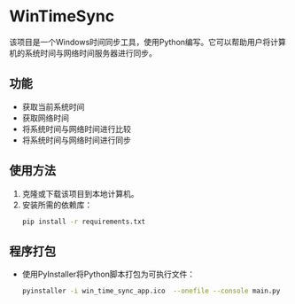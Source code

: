 # WinTimeSync

该项目是一个Windows时间同步工具，使用Python编写。它可以帮助用户将计算机的系统时间与网络时间服务器进行同步。

## 功能
- 获取当前系统时间
- 获取网络时间
- 将系统时间与网络时间进行比较
- 将系统时间与网络时间进行同步

## 使用方法
1. 克隆或下载该项目到本地计算机。
2. 安装所需的依赖库：
   ```bash
   pip install -r requirements.txt
   ```

## 程序打包
- 使用PyInstaller将Python脚本打包为可执行文件：
  ```bash
  pyinstaller -i win_time_sync_app.ico  --onefile --console main.py
  ```